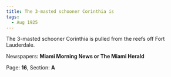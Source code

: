 ```yaml
---  
title: The 3-masted schooner Corinthia is  
tags:  
  - Aug 1925  
---  
```

  
The 3-masted schooner Corinthia is pulled from the reefs off Fort Lauderdale.  
  
Newspapers: **Miami Morning News or The Miami Herald**  
  
Page: **16**, Section: **A** 
